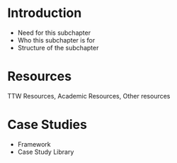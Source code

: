 # Introduction
- Need for this subchapter
- Who this subchapter is for
- Structure of the subchapter
# Resources
TTW Resources, Academic Resources, Other resources
# Case Studies
- Framework
- Case Study Library

